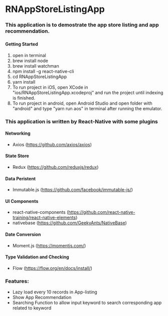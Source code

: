 # RNAppStoreListingApp
### This application is to demostrate the app store listing and app recommendation.
###
#### Getting Started
1. open in terminal
2. brew install node
3. brew install watchman
4. npm install -g react-native-cli
5. cd RNAppStoreListingApp
6. yarn install
7. To run project in iOS, open XCode in "ios/RNAppStoreListingApp.xcodeproj" and run the project until indexing is finished.
8. To run project in android, open Android Studio and open folder with "android" and type "yarn run aos" in terminal after running the emulator.

### This application is written by React-Native with some plugins
#### Networking 
- Axios (https://github.com/axios/axios)
#### State Store
- Redux (https://github.com/reduxjs/redux)
#### Data Peristent
- Immutable.js (https://github.com/facebook/immutable-js/)
#### UI Components
- react-native-components (https://github.com/react-native-training/react-native-elements)
- nativebase (https://github.com/GeekyAnts/NativeBase)
#### Date Conversion
- Moment.js (https://momentjs.com/)
#### Type Validation and Checking
- Flow (https://flow.org/en/docs/install/)

### Features:
- Lazy load every 10 records in App-listing
- Show App Recommendation
- Searching Function to allow input keyword to search corresponding app related to keyword
